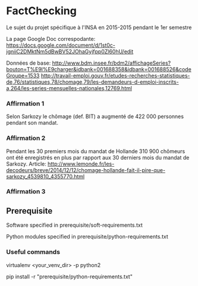 # FactChecking
Le sujet du projet spécifique à l'INSA en 2015-2015 pendant le 1er semestre

La page Google Doc correspodante: https://docs.google.com/document/d/1st0c-jgniiC2DMktNm5dBwBV52JOhaGyjfpp0Zl60hU/edit

Données de base:
http://www.bdm.insee.fr/bdm2/affichageSeries?bouton=T%E9l%E9charger&idbank=001688358&idbank=001688526&codeGroupe=1533
http://travail-emploi.gouv.fr/etudes-recherches-statistiques-de,76/statistiques,78/chomage,79/les-demandeurs-d-emploi-inscrits-a,264/les-series-mensuelles-nationales,12769.html

### Affirmation 1
Selon Sarkozy le chômage (def. BIT) a augmenté de 422 000 personnes pendant son mandat.

### Affirmation 2
Pendant les 30 premiers mois du mandat de Hollande 310 900 chômeurs ont été enregistrés en plus par rapport aux 30 derniers mois du mandat de Sarkozy.
Article: http://www.lemonde.fr/les-decodeurs/breve/2014/12/12/chomage-hollande-fait-il-pire-que-sarkozy_4539810_4355770.html

### Affirmation 3

## Prerequisite
Software specified in prerequisite/soft-requirements.txt

Python modules specified in prerequisite/python-requirements.txt

### Useful commands
virtualenv <your_venv_dir> -p python2

pip install -r "prerequisite/python-requirements.txt"
